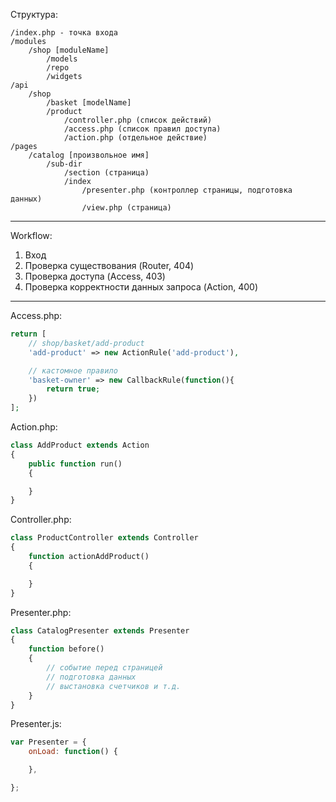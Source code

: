 Структура:

	/index.php - точка входа
	/modules
		/shop [moduleName]
			/models
			/repo
			/widgets
	/api
		/shop
			/basket [modelName]
			/product
				/controller.php (список действий)
				/access.php (список правил доступа)
				/action.php (отдельное действие)
	/pages
		/catalog [произвольное имя]
			/sub-dir
				/section (страница)
				/index
					/presenter.php (контроллер страницы, подготовка данных)
					/view.php (страница)

---

Workflow:

1. Вход
2. Проверка существования (Router, 404)
3. Проверка доступа (Access, 403)
4. Проверка корректности данных запроса (Action, 400)

---

Access.php:

```php
return [
	// shop/basket/add-product
	'add-product' => new ActionRule('add-product'),

	// кастомное правило
	'basket-owner' => new CallbackRule(function(){
		return true;
	})
];
```

Action.php:

```php
class AddProduct extends Action
{
	public function run()
	{

	}
}
```

Controller.php:

```php
class ProductController extends Controller
{
	function actionAddProduct()
	{

	}
}
```

Presenter.php:

```php
class CatalogPresenter extends Presenter
{
	function before()
	{
		// событие перед страницей
		// подготовка данных
		// выстановка счетчиков и т.д.
	}
}
```

Presenter.js:

```js
var Presenter = {
	onLoad: function() {

	},

};
```
